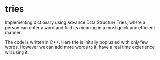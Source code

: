 # tries
Implementing dictionary using Advance Data Structure Tries, where a person can enter a word and find its meaning in a most quick and efficient manner.

The code is written in C++. Here trie is initially popluated with only few words. However we can add more words to it, have a real time experience will using it.  
